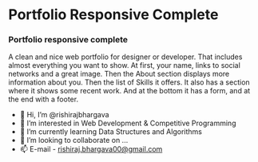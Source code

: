
# Portfolio Responsive Complete

### Portfolio responsive complete

A clean and nice web portfolio for designer or developer. That includes almost everything you want to show. At first, your name, links to social networks and a great image. Then the About section displays more information about you. Then the list of Skills it offers. It also has a section where it shows some recent work. And at the bottom it has a form, and at the end with a footer.


- 👋 Hi, I’m @rishirajbhargava
- 👀 I’m interested in Web Development & Competitive Programming 
- 🌱 I’m currently learning Data Structures and Algorithms
- 💞️ I’m looking to collaborate on ...
- 📫 E-mail - rishiraj.bhargava00@gmail.com

<!---
rishirajbhargava/rishirajbhargava is a ✨ special ✨ repository because its `README.md` (this file) appears on your GitHub profile.
You can click the Preview link to take a look at your changes.
--->

